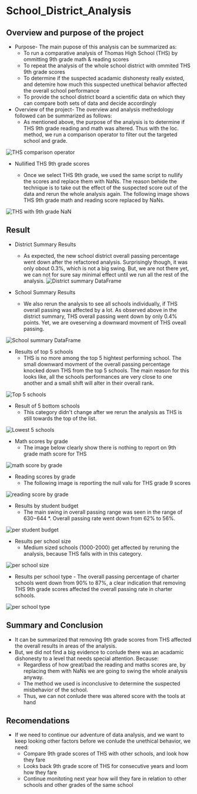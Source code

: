# School_District_Analysis
## Overview and purpose of the project
   * Purpose- The main pupose of this analysis can be summarized as:
     - To run a comparative analysis of Thomas High School (THS) by ommitting 9th grade math & reading scores
     - To repeat the analysis of the whole school district with ommited THS 9th grade scores
     - To determine if the suspected acadamic dishonesty really existed, and detemire how much this suspected unethical behavior affected the overall school performance
     - To provide the school district board a scientific data on which they can compare both sets of data and decide accordingly
   * Overview of the project- The overview and analysis methedology followed can be summarized as follows:
     - As mentioned above, the purpose of the analysis is to determine if THS 9th grade reading and math was altered. Thus with the loc. method, we run a comparison operator to filter out the targeted school and grade.

![THS comparison operator](https://user-images.githubusercontent.com/89214854/136459887-f39e1337-34e3-42da-8611-9901268d6edf.png)

   * Nullified THS 9th grade scores
     
     - Once we select THS 9th grade, we used the same script to nullify the scores and replace them with NaNs. The reason behide the technique is to take out the effect of the suspected score out of the data and rerun the whole analysis again. The following image shows THS 9th grade math and reading score replaced by NaNs.

![THS with 9th grade NaN](https://user-images.githubusercontent.com/89214854/136459925-c375714d-beee-4223-8b12-99f0d6031fe2.png)


## Result

   * District Summary Results
     - As expected, the new school district overall passing percentage went down after the refactored analysis. Surprisingly though, it was only obout 0.3%, which is not a big swing. But, we are not there yet, we can not for sure say minimal effect until we run all the rest of the analysis.
![District summary DataFrame](https://user-images.githubusercontent.com/89214854/136460072-1a733afd-d86d-4fd1-941a-e86eba2a0573.png)

   * School Summary Results
     - We also rerun the analysis to see all schools individually, if THS overall passing was affected by a lot. As observed above in the district summary, THS overall passing went down by only 0.4% points. Yet, we are oveserving a downward movment of THS oveall passing.

![School summary DataFrame](https://user-images.githubusercontent.com/89214854/136460334-4f310af6-de49-4761-af70-7a0f1259d052.png)


   * Results of top 5 schools
     - THS is no more among the top 5 hightest performing school. The small downward movment of the overall passing percentage knocked down THS from the top 5 schools. The main reason for this looks like, all the schools performances are very close to one another and a small shift will alter in their overall rank.

![Top 5 schools](https://user-images.githubusercontent.com/89214854/136460113-e08c534f-3e84-4e92-b52e-4b90d58d75d1.png)


   * Result of 5 bottom schools
     - This category didn't change after we rerun the analysis as THS is still towards the top of the list.

![Lowest 5 schools](https://user-images.githubusercontent.com/89214854/136460145-717dfe67-e762-47f7-a1fe-fd083dc62ab7.png)

   * Math scores by grade
     - The image below clearly show there is nothing to report on 9th grade math score for THS
     
![math score by grade](https://user-images.githubusercontent.com/89214854/136619972-b3f269e6-e30b-4157-bd18-f1864a93b6a9.png)

   * Reading scores by grade
     - The following image is reporting the null valu for THS grade 9 scores

![reading score by grade](https://user-images.githubusercontent.com/89214854/136620029-496a27c7-9f91-4850-bd35-b6afc87fac4e.png)


   * Results by student budget
     - The main swing in overall passing range was seen in the range of $630-$644 *. Overall passing rate went down from 62% to 56%.
     
![per student budget](https://user-images.githubusercontent.com/89214854/136460283-e50ef19b-8144-4a22-aab6-3ff8f19b668c.png)

   * Results per school size
     - Medium sized schools (1000-2000) get affected by reruning the analysis, because THS falls with in this category. 

![per school size](https://user-images.githubusercontent.com/89214854/136460395-6229e5b0-31f1-422f-8285-873077003e5c.png)

   * Results per school type
    - The overall passing percentage of charter schools went down from 90% to 87%, a clear indication that removing THS 9th grade scores affected the overall passing rate in charter schools.

![per school type](https://user-images.githubusercontent.com/89214854/136460428-1414b7e0-7523-4e2c-923e-3ca6489bd545.png)


## Summary and Conclusion
  * It can be summarized that removing 9th grade scores from THS affected the overall results in areas of the analysis. 
  * But, we did not find a big evidence to conlude there was an acadamic dishonesty to a level that needs special attention. Because:
       - Regardless of how great/bad the reading and maths scores are, by replacing them with NaNs we are going to swing the whole analysis anyway.
       - The method we used is inconclusive to determine the suspected misbehavior of the school.
       - Thus, we can not conlude there was altered score with the tools at hand

## Recomendations
   
   * If we need to continue our adventure of data analysis, and we want to keep looking other factors before we conlude the unethical behavior, we need:
        - Compare 9th grade scores of THS with other schools, and look how they fare
        - Looks back 9th  grade score of THS for consecutive years and loom how they fare
        - Continue monitoting next year how will they fare in relation to other schools and other grades of the same school
    


